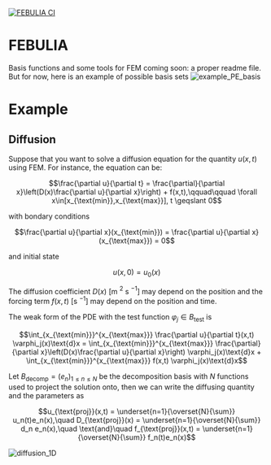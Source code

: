 [![FEBULIA CI](https://github.com/matthewozon/FEBULIA/actions/workflows/CI.yml/badge.svg)](https://github.com/matthewozon/FEBULIA/actions/workflows/CI.yml)

# FEBULIA
Basis functions and some tools for FEM
coming soon: a proper readme file. But for now, here is an example of possible basis sets
![example_PE_basis](https://github.com/matthewozon/FEBULIA/assets/7929598/c7fa4bf1-16f4-44ef-b9ea-6ee3aeaf6857)

# Example
## Diffusion
Suppose that you want to solve a diffusion equation for the quantity $u(x,t)$ using FEM. For instance, the equation can be:

```math
\frac{\partial u}{\partial t} = \frac{\partial}{\partial x}\left(D(x)\frac{\partial u}{\partial x}\right) + f(x,t),\qquad\qquad \forall x\in[x_{\text{min}},x_{\text{max}}], t \geqslant 0
```
with bondary conditions

```math
\frac{\partial u}{\partial x}(x_{\text{min}}) = \frac{\partial u}{\partial x}(x_{\text{max}}) = 0
```

and initial state

```math
u(x,0) = u_0(x)
```

The diffusion coefficient $D(x)$ [m $^2$ s $^{-1}$] may depend on the position and the forcing term $f(x,t)$ [s $^{-1}$] may depend on the position and time.

The weak form of the PDE with the test function $\varphi_j\in B_{\text{test}}$ is

```math
\int_{x_{\text{min}}}^{x_{\text{max}}} \frac{\partial u}{\partial t}(x,t) \varphi_j(x)\text{d}x = \int_{x_{\text{min}}}^{x_{\text{max}}} \frac{\partial}{\partial x}\left(D(x)\frac{\partial u}{\partial x}\right)  \varphi_j(x)\text{d}x + \int_{x_{\text{min}}}^{x_{\text{max}}} f(x,t) \varphi_j(x)\text{d}x
```

Let $B_{\text{decomp}} = (e_n)_{1\leqslant n\leqslant N}$ be the decomposition basis with $N$ functions used to project the solution onto, then we can write the diffusing quantity and the parameters as

```math
u_{\text{proj}}(x,t) = \underset{n=1}{\overset{N}{\sum}} u_n(t)e_n(x),\quad D_{\text{proj}}(x) = \underset{n=1}{\overset{N}{\sum}} d_n e_n(x),\quad \text{and}\quad f_{\text{proj}}(x,t) = \underset{n=1}{\overset{N}{\sum}} f_n(t)e_n(x)
```

 

![diffusion_1D](https://github.com/matthewozon/FEBULIA/assets/7929598/48c84da8-68d8-4c70-a94d-bde1543d5d3d)
